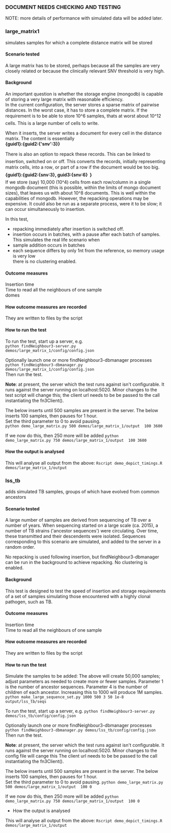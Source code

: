 ### DOCUMENT NEEDS CHECKING AND TESTING
NOTE: more details of performance with simulated data will be added later.

### large_matrix1
simulates samples for which a complete distance matrix will be stored

#### Scenario tested  
A large matrix has to be stored, perhaps because all the samples are very closely related or because the clinically relevant SNV threshold is very high.

#### Background    
An important question is whether the storage engine (mongodb) is capable of storing a very large matrix with reasonable efficiency.  
In the current configuration, the server stores a sparse matrix of pairwise distances.  In the worst case, it has to store a complete matrix.  If the requirement is to be able to store 10^6 samples, thats at worst about 10^12 cells.
This is a large number of cells to write.

When it inserts, the server writes a document for every cell in the distance matrix.  The content is essentially  
**{guid1}:{guid2:{'snv':3}}** 

There is also an option to repack these records.
This can be linked to insertion, switched on or off.  This converts the records, initially representing matrix cells, into a row, or part of a row if the document would be too big.  
**{guid1}:{guid2:{snv:3}, guid3:{snv:6}  }**   
If we store (say) 10,000 (10^4) cells from each row/column in a single mongodb document (this is possible, within the limits of mongo document sizes), that leaves us with about 10^8 documents.  This is well within the capabilities of mongodb.  However, the repacking operations may be expensive.
It could also be run as a separate process, were it to be slow; it can occur simultaneously to insertion.

In this test,  
* repacking immediately after insertion is switched off.
* insertion occurs in batches, with a pause after each batch of samples.  This simulates the real life scenario when
* sample addition occurs in batches
* each sequence differs by only 1nt from the reference, so memory usage is very low  
there is no clustering enabled.  

#### Outcome measures    
Insertion time  
Time to read all the neighbours of one sample  
domes
#### How outcome measures are recorded  
They are written to files by the script  

#### How to run the test

To run the test, start up a server, e.g.  
```python findNeighbour3-server.py demos/large_matrix_1/config/config.json```

Optionally launch one or more findNeighbour3-dbmanager processes  
```python findNeighbour3-dbmanager.py demos/large_matrix_1/config/config.json```  
Then run the test.

**Note**: at present, the server which the test runs against isn't configurable.
It runs against the server running on localhost:5020.  Minor changes to the test script will change this; 
the client url needs to be be passed to the call instantiating the fn3Client().

The below inserts until 500 samples are present in the server.
The below inserts 100 samples, then pauses for 1 hour.  
Set the third parameter to 0 to avoid pausing.  
```python demo_large_matrix.py 500 demos/large_matrix_1/output  100 3600```

If we now do this, then 250 more will be added
```python demo_large_matrix.py 750 demos/large_matrix_1/output  100 3600```

#### How the output is analysed  

This will analyse all output from the above:
```Rscript demo_depict_timings.R demos/large_matrix_1/output```


### lss_tb
adds simulated TB samples, groups of which have evolved from common ancestors

#### Scenario tested
A large number of samples are derived from sequencing of TB over a number of years.
When sequencing started on a large scale (ca. 2015), a number of TB strains ('ancestor sequences') were
circulating.  Over time, these transmitted and their descendents were isolated.
Sequences corresponding to this scenario are simulated, and added to the server in a random order.

No repacking is used following insertion, but findNeighbour3-dbmanager can be run in the background to achieve repacking.
No clustering is enabled.

#### Background  
This test is designed to test the speed of insertion and storage requirements of a set of samples simulating those encountered with a highly clonal pathogen, such as TB.

#### Outcome measures    
Insertion time  
Time to read all the neighbours of one sample  

#### How outcome measures are recorded  
They are written to files by the script  

#### How to run the test
Simulate the samples to be added:
The above will create 50,000 samples; adjust parameters as needed to create more or fewer samples.
Parameter 1 is the number of ancestor sequences.
Parameter 4 is the number of children of each ancestor.  Increasing this to 1000 will produce 1M samples.
``` python make_large_sequence_set.py 1000 500 3 50 1e-8 output/lss_tb/seqs```   

To run the test, start up a server, e.g.
```python findNeighbour3-server.py demos/lss_tb/config/config.json```

Optionally launch one or more findNeighbour3-dbmanager processes  
```python findNeighbour3-dbmanager.py demos/lss_tb/config/config.json```
Then run the test.


**Note**: at present, the server which the test runs against isn't configurable.
It runs against the server running on localhost:5020.  Minor changes to the config file will cange this
The client url needs to be be passed to the call instantiating the fn3Client().

The below inserts until 500 samples are present in the server.
The below inserts 100 samples, then pauses for 1 hour.  
Set the third parameter to 0 to avoid pausing.
```python demo_large_matrix.py 500 demos/large_matrix_1/output  100 0```

If we now do this, then 250 more will be added
```python demo_large_matrix.py 750 demos/large_matrix_1/output  100 0```

* How the output is analysed  

This will analyse all output from the above:
```Rscript demo_depict_timings.R demos/large_matrix_1/output```


